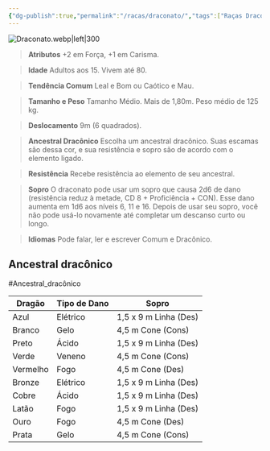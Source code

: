 ```yaml
---
{"dg-publish":true,"permalink":"/racas/draconato/","tags":["Raças Draconato"]}
---
```


![Draconato.webp|left|300](/img/user/Arquivos/Draconato.webp)

> **Atributos**
> +2 em Força, +1 em Carisma.  
 
> **Idade**
> Adultos aos 15. Vivem até 80.  

> **Tendência Comum**
> Leal e Bom ou Caótico e Mau.
 
> **Tamanho e Peso**
> Tamanho Médio. Mais de 1,80m. Peso médio de 125 kg.
 
> **Deslocamento**
> 9m (6 quadrados).  

> **Ancestral Dracônico**
> Escolha um ancestral dracônico. Suas escamas são dessa cor, e sua resistência e sopro são de acordo com o elemento ligado.  

> **Resistência**
> Recebe resistência ao elemento de seu ancestral.  

> **Sopro**
> O draconato pode usar um sopro que causa 2d6 de dano (resistência reduz à metade, CD 8 + Proficiência + CON). Esse dano aumenta em 1d6 aos níveis 6, 11 e 16. Depois de usar seu sopro, você não pode usá-lo novamente até completar um descanso curto ou longo.  

> **Idiomas**
> Pode falar, ler e escrever Comum e Dracônico.

## Ancestral dracônico  
#Ancestral_dracônico

| **Dragão** | **Tipo de Dano** | **Sopro**             |
| ---------- | ---------------- | --------------------- |
| Azul       | Elétrico         | 1,5 x 9 m Linha (Des) |
| Branco     | Gelo             | 4,5 m Cone (Cons)     |
| Preto      | Ácido            | 1,5 x 9 m Linha (Des) |
| Verde      | Veneno           | 4,5 m Cone (Cons)     |
| Vermelho   | Fogo             | 4,5 m Cone (Des)      |
| Bronze     | Elétrico         | 1,5 x 9 m Linha (Des) |
| Cobre      | Ácido            | 1,5 x 9 m Linha (Des) |
| Latão      | Fogo             | 1,5 x 9 m Linha (Des) |
| Ouro       | Fogo             | 4,5 m Cone (Des)      |
| Prata      | Gelo             | 4,5 m Cone (Cons)     |

